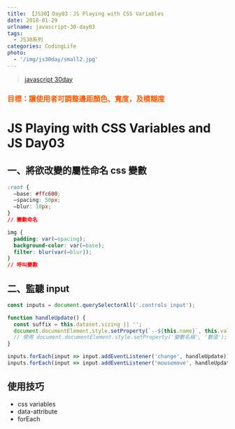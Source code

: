 ```yaml
---
title: 【JS30】Day03：JS Playing with CSS Variables
date: 2018-01-29
urlname: javascript-30-day03
tags:
  - JS30系列
categories: CodingLife
photo:
  - '/img/js30day/small2.jpg'
---
```


> [javascript 30day](https://javascript30.com/)

<a id="more"></a>

### <span id="目標讓使用者可調整邊距顏色-寬度及模糊度"><span style="color:#ff5900">目標：讓使用者可調整邊距顏色、寬度，及模糊度</span></span>

# <span id="js-playing-with-css-variables-and-js-day03">JS Playing with CSS Variables and JS Day03</span>

## <span id="一-將欲改變的屬性命名-css-變數">一、將欲改變的屬性命名 css 變數</span>

```css
:root {
  –base: #ffc600;
  –spacing: 50px;
  –blur: 10px;
}
// 變數命名

img {
  padding: var(–spacing);
  background-color: var(–base);
  filter: blur(var(–blur));
}
// 呼叫變數
```

## 二、監聽 input

```js
const inputs = document.querySelectorAll('.controls input');

function handleUpdate() {
  const suffix = this.dataset.sizing || '';
  document.documentElement.style.setProperty(`--${this.name}`, this.value + suffix);
  // 使用 document.documentElement.style.setProperty('變數名稱', '數值');
}

inputs.forEach(input => input.addEventListener('change', handleUpdate));
inputs.forEach(input => input.addEventListener('mousemove', handleUpdate));
```

## 使用技巧

- css variables
- data-attribute
- forEach
